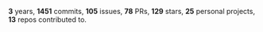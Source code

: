 **3** years, **1451** commits, **105** issues, **78** PRs, **129** stars, **25** personal projects, **13** repos contributed to.
